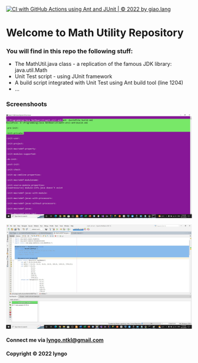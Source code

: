 [![CI with GitHub Actions using Ant and JUnit | © 2022 by giao.lang](https://github.com/lyngo-ntkl/math-util-ant/actions/workflows/ci-with-ant.yml/badge.svg)](https://github.com/lyngo-ntkl/math-util-ant/actions/workflows/ci-with-ant.yml)

# Welcome to Math Utility Repository

### You will find in this repo the following stuff:

* The MathUtil.java class - a replication of the famous JDK library: java.util.Math
* Unit Test script - using JUnit framework
* A build script integrated with Unit Test using Ant build tool (line 1204)
* ...

### Screenshoots

![Build process with Ant](https://github.com/lyngo-ntkl/math-util-ant/blob/main/screenshot/build-process-with-ant.jpg)

![DDT source code with JUnit](https://github.com/lyngo-ntkl/math-util-ant/blob/main/screenshot/ddt-source-using-junit.jpg)

#### Connect me via lyngo.ntkl@gmail.com

#### Copyright &#169; 2022 lyngo